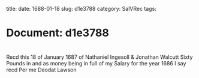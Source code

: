 title: 
date: 1688-01-18
slug: d1e3788
category: SalVRec
tags: 




# Document: d1e3788


# 

Recd this 18 of January 1687 of Nathaniel Ingesoll & Jonathan Walcutt Sixty Pounds in and as money being in full of my Salary for the year 1686 I say recd Per me Deodat Lawson
